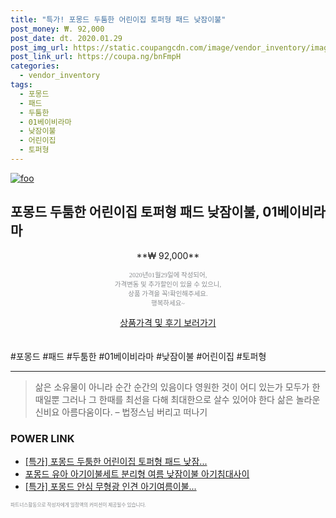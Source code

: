 ```yaml
--- 
title: "특가! 포몽드 두툼한 어린이집 토퍼형 패드 낮잠이불" 
post_money: ₩. 92,000 
post_date: dt. 2020.01.29 
post_img_url: https://static.coupangcdn.com/image/vendor_inventory/images/2018/02/06/10/7/37062113-23f7-478e-b61f-bcf654e4aff5.jpg 
post_link_url: https://coupa.ng/bnFmpH 
categories: 
  - vendor_inventory 
tags: 
  - 포몽드 
  - 패드 
  - 두툼한 
  - 01베이비라마 
  - 낮잠이불 
  - 어린이집 
  - 토퍼형 
--- 
```

[![foo](https://static.coupangcdn.com/image/vendor_inventory/images/2018/02/06/10/7/37062113-23f7-478e-b61f-bcf654e4aff5.jpg)](https://coupa.ng/bnFmpH) 

## 포몽드 두툼한 어린이집 토퍼형 패드 낮잠이불, 01베이비라마 
<p style="text-align: center;">**₩ 92,000**</p> 
<p style="text-align: center;"><span style="color: #898c8f; font-family: Georgia,Times,serif; font-size: 0.75em;">2020년01월29일에 작성되어, <br>가격변동 및 추가할인이 있을 수 있으니,<br> 상품 가격을 꼭!확인해주세요.<br>행복하세요~</span> 
</p>	 
<div markdown="0" style="text-align: center;"><a href="https://coupa.ng/bnFmpH" class="btn btn--success">상품가격 및 후기 보러가기</a></div> 
<br><br> 
  #포몽드 #패드 #두툼한 #01베이비라마 #낮잠이불 #어린이집 #토퍼형 
<hr> 

> 삶은 소유물이 아니라 순간 순간의 있음이다 영원한 것이 어디 있는가 모두가 한때일뿐 그러나 그 한때를 최선을 다해 최대한으로 살수 있어야 한다 삶은 놀라운 신비요 아름다움이다. – 법정스님 버리고 떠나기 


### POWER LINK

* <a href="https://blog.naver.com/santokki14/221790330147" target="_blank">[특가] 포몽드 두툼한 어린이집 토퍼형 패드 낮잠...</a>
* <a href="https://blog.naver.com/fasyy4321/221789499291" target="_blank">포몽드 유아 아기이불세트 분리형 여름 낮잠이불 아기침대사이</a>
* <a href="https://blog.naver.com/sakai111/221790558724" target="_blank">[특가] 포몽드 안심 무형광 인견 아기여름이불...</a>

<span style="color: #898c8f; font-family: Georgia,Times,serif; font-size: 0.55em;">파트너스활동으로 작성자에게 일정액의 커미션이 제공될수 있습니다.</span> 
